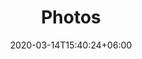 ---
title : "Photos"
page_header_bg : "images/background/page-title-bg.jpg"
date: 2020-03-14T15:40:24+06:00
description : "Lorem ipsum dolor sit amet, consectetur adipisicing elit. Maiores, velit."
draft : false
layout : "gallery"
gallery_items:
- name : "gallery item"
  image: "images/gallery/GSID_30th_logo.png"
  categories: ["logo", "gsid30"]
  
- name : "gallery item"
  image: "images/gallery/collage.jpg"
  categories: ["gsid"]
  





---